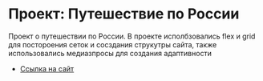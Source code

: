 # Проект: Путешествие по России



Проект о путешествии по России.
В проекте исполбзовались flex и grid для постороения сеток и сосздания струкутры сайта, также использовались медиазпросы для создания адаптивности



* [Ссылка на сайт](https://neeck7.github.io/russian-travel/)


